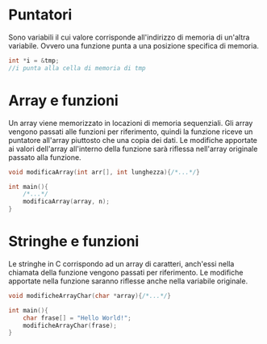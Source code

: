 # Puntatori

Sono variabili il cui valore corrisponde all'indirizzo di memoria di un'altra variabile.
Ovvero una funzione punta a una posizione specifica di memoria.
```c
int *i = &tmp; 
//i punta alla cella di memoria di tmp
```

# Array e funzioni
Un array viene memorizzato in locazioni di memoria sequenziali.
Gli array vengono passati alle funzioni per riferimento, quindi la funzione riceve un puntatore all'array piuttosto che una copia dei dati.
Le modifiche apportate ai valori dell'array all'interno della funzione sarà riflessa nell'array originale passato alla funzione.
```c
void modificaArray(int arr[], int lunghezza){/*...*/}

int main(){
    /*...*/
    modificaArray(array, n); 
}
```

# Stringhe e funzioni
Le stringhe in C corrispondo ad un array di caratteri, anch'essi nella chiamata della funzione vengono passati per riferimento.
Le modifiche apportate nella funzione saranno riflesse anche nella variabile originale.
```c
void modificheArrayChar(char *array){/*...*/}

int main(){
    char frase[] = "Hello World!"; 
    modificheArrayChar(frase); 
}
```


